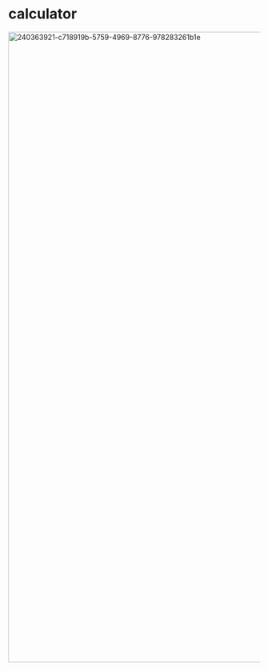 # calculator
 
<img width="1260" alt="240363921-c718919b-5759-4969-8776-978283261b1e" src="https://github.com/27Lia/calculator/assets/117743861/d42b04c6-60d7-419c-89d5-7e7d27bec9b2">
